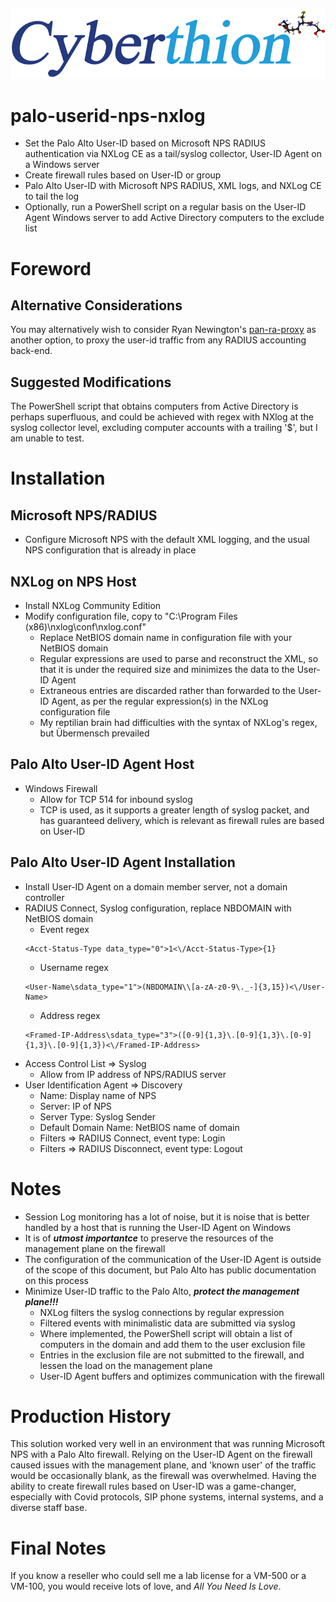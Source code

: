 ![Cyberthion](assets/cyberthion-35.png)
# palo-userid-nps-nxlog
- Set the Palo Alto User-ID based on Microsoft NPS RADIUS authentication via NXLog CE as a tail/syslog collector, User-ID Agent on a Windows server
- Create firewall rules based on User-ID or group
- Palo Alto User-ID with Microsoft NPS RADIUS, XML logs, and NXLog CE to tail the log
- Optionally, run a PowerShell script on a regular basis on the User-ID Agent Windows server to add Active Directory computers to the exclude list

# Foreword
## Alternative Considerations
You may alternatively wish to consider Ryan Newington's [pan-ra-proxy](https://github.com/lithnet/pan-ra-proxy "pan-ra-proxy is a windows service that recieves RADIUS accounting requests, and submits them as User-ID updates to a Palo Alto firewall") as another option, to proxy the user-id traffic from any RADIUS accounting back-end.
## Suggested Modifications
The PowerShell script that obtains computers from Active Directory is perhaps superfluous, and could be achieved with regex with NXlog at the syslog collector level, excluding computer accounts with a trailing '$', but I am unable to test.

# Installation
## Microsoft NPS/RADIUS
- Configure Microsoft NPS with the default XML logging, and the usual NPS configuration that is already in place
## NXLog on NPS Host
- Install NXLog Community Edition
- Modify configuration file, copy to "C:\Program Files (x86)\nxlog\conf\nxlog.conf"
  - Replace NetBIOS domain name in configuration file with your NetBIOS domain
  - Regular expressions are used to parse and reconstruct the XML, so that it is under the required size and minimizes the data to the User-ID Agent
  - Extraneous entries are discarded rather than forwarded to the User-ID Agent, as per the regular expression(s) in the NXLog configuration file
  - My reptilian brain had difficulties with the syntax of NXLog's regex, but Übermensch prevailed
## Palo Alto User-ID Agent Host
- Windows Firewall
  - Allow for TCP 514 for inbound syslog
  - TCP is used, as it supports a greater length of syslog packet, and has guaranteed delivery, which is relevant as firewall rules are based on User-ID
## Palo Alto User-ID Agent Installation
- Install User-ID Agent on a domain member server, not a domain controller
- RADIUS Connect, Syslog configuration, replace NBDOMAIN with NetBIOS domain
  - Event regex
  ```
  <Acct-Status-Type data_type="0">1<\/Acct-Status-Type>{1}
  ```
  - Username regex
  ```
  <User-Name\sdata_type="1">(NBDOMAIN\\[a-zA-z0-9\._-]{3,15})<\/User-Name>
  ```
  - Address regex
  ```
  <Framed-IP-Address\sdata_type="3">([0-9]{1,3}\.[0-9]{1,3}\.[0-9]{1,3}\.[0-9]{1,3})<\/Framed-IP-Address>
  ```
- Access Control List => Syslog
  - Allow from IP address of NPS/RADIUS server
- User Identification Agent => Discovery
  - Name: Display name of NPS
  - Server: IP of NPS
  - Server Type: Syslog Sender
  - Default Domain Name: NetBIOS name of domain
  - Filters => RADIUS Connect, event type: Login
  - Filters => RADIUS Disconnect, event type: Logout

# Notes
- Session Log monitoring has a lot of noise, but it is noise that is better handled by a host that is running the User-ID Agent on Windows
- It is of ***utmost importantce*** to preserve the resources of the management plane on the firewall
- The configuration of the communication of the User-ID Agent is outside of the scope of this document, but Palo Alto has public documentation on this process
- Minimize User-ID traffic to the Palo Alto, ***protect the management plane!!!***
  - NXLog filters the syslog connections by regular expression
  - Filtered events with minimalistic data are submitted via syslog
  - Where implemented, the PowerShell script will obtain a list of computers in the domain and add them to the user exclusion file
  - Entries in the exclusion file are not submitted to the firewall, and lessen the load on the management plane
  - User-ID Agent buffers and optimizes communication with the firewall

# Production History
This solution worked very well in an environment that was running Microsoft NPS with a Palo Alto firewall. Relying on the User-ID Agent on the firewall caused issues with the management plane, and 'known user' of the traffic would be occasionally blank, as the firewall was overwhelmed. Having the ability to create firewall rules based on User-ID was a game-changer, especially with Covid protocols, SIP phone systems, internal systems, and a diverse staff base.

# Final Notes
If you know a reseller who could sell me a lab license for a VM-500 or a VM-100, you would receive lots of love, and *All You Need Is Love*.
